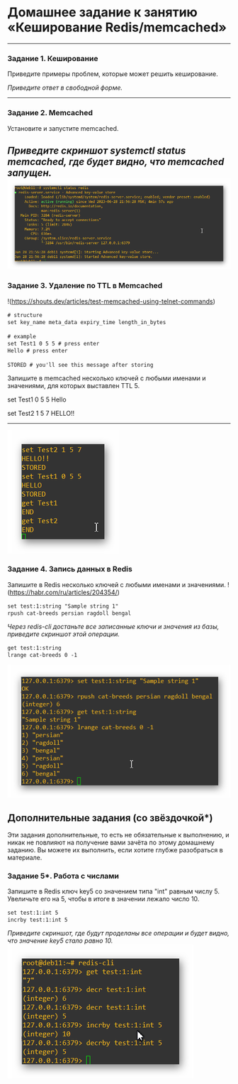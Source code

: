 # Домашнее задание к занятию «Кеширование Redis/memcached»

---

### Задание 1. Кеширование 

Приведите примеры проблем, которые может решить кеширование. 

*Приведите ответ в свободной форме.*

---

### Задание 2. Memcached

Установите и запустите memcached.

*Приведите скриншот systemctl status memcached, где будет видно, что memcached запущен.*
![img1](https://github.com/artem-senkov/netology/blob/main/db_cache/img/redisstatus.png)
---

### Задание 3. Удаление по TTL в Memcached

!(https://shouts.dev/articles/test-memcached-using-telnet-commands)

```
# structure
set key_name meta_data expiry_time length_in_bytes

# example
set Test1 0 5 5 # press enter
Hello # press enter

STORED # you'll see this message after storing
```

Запишите в memcached несколько ключей с любыми именами и значениями, для которых выставлен TTL 5. 

set Test1 0 5 5
Hello

set Test2 1 5 7
HELLO!!

---
![img1](https://github.com/artem-senkov/netology/blob/main/db_cache/img/ttl5.png)

### Задание 4. Запись данных в Redis

Запишите в Redis несколько ключей с любыми именами и значениями. 
!(https://habr.com/ru/articles/204354/)

```
set test:1:string "Sample string 1"
rpush cat-breeds persian ragdoll bengal
```
*Через redis-cli достаньте все записанные ключи и значения из базы, приведите скриншот этой операции.*
```
get test:1:string
lrange cat-breeds 0 -1
```
![img1](https://github.com/artem-senkov/netology/blob/main/db_cache/img/add2redis.png)
## Дополнительные задания (со звёздочкой*)
Эти задания дополнительные, то есть не обязательные к выполнению, и никак не повлияют на получение вами зачёта по этому домашнему заданию. Вы можете их выполнить, если хотите глубже разобраться в материале.

### Задание 5*. Работа с числами 

Запишите в Redis ключ key5 со значением типа "int" равным числу 5. Увеличьте его на 5, чтобы в итоге в значении лежало число 10.  
```
set test:1:int 5
incrby test:1:int 5
```

*Приведите скриншот, где будут проделаны все операции и будет видно, что значение key5 стало равно 10.*
![img1](https://github.com/artem-senkov/netology/blob/main/db_cache/img/mathsinredis.png)

